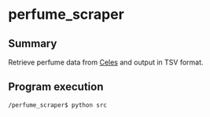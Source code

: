 # perfume_scraper
## Summary
Retrieve perfume data from [Celes](https://www.celes-perfume.com/) and output in TSV format.

## Program execution
```
/perfume_scraper$ python src
```